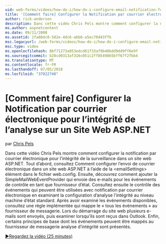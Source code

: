 ```yaml
---
uid: web-forms/videos/how-do-i/how-do-i-configure-email-notification-for-health-monitoring-on-an-aspnet-web-site
title: '[Comment faire] Configurer la Notification par courrier électronique pour la surveillance de l’intégrité sur un Site Web ASP.NET | Microsoft Docs'
author: rick-anderson
description: Dans cette vidéo Chris Pels montre comment configurer la notification par courrier électronique pour l’intégrité de la surveillance dans un site web ASP.NET. Tout d’abord, consultez Comment configurer l’envoi de e...
ms.author: aspnetcontent
ms.date: 09/11/2008
ms.assetid: 1fa884c0-582e-4dc6-abb6-a5ec70d43ffb
msc.legacyurl: /web-forms/videos/how-do-i/how-do-i-configure-email-notification-for-health-monitoring-on-an-aspnet-web-site
msc.type: video
ms.openlocfilehash: 8bf71273a953edcd61f33af9b40bdd9dd9ff6e9f
ms.sourcegitcommit: b28cd0313af316c051c2ff8549865bff67f2fbb4
ms.translationtype: MT
ms.contentlocale: fr-FR
ms.lasthandoff: 07/05/2018
ms.locfileid: "37822740"
---
```

<a name="how-do-i-configure-email-notification-for-health-monitoring-on-an-aspnet-web-site"></a>[Comment faire] Configurer la Notification par courrier électronique pour l’intégrité de l’analyse sur un Site Web ASP.NET
====================
par [Chris Pels](https://twitter.com/chrispels)

Dans cette vidéo Chris Pels montre comment configurer la notification par courrier électronique pour l’intégrité de la surveillance dans un site web ASP.NET. Tout d’abord, consultez Comment configurer l’envoi de courrier électronique dans un site web ASP.NET à l’aide de la &lt;emailSettings&gt; élément dans le fichier web.config. Ensuite, découvrez comment ajouter la SimpleMailWebEventProvider qui envoie des e-mails pour les événements de contrôle en tant que fournisseur d’état. Consultez ensuite le contrôle des événements qui peuvent être utilisées avec notification par courrier électronique en examinant la configuration d’analyse l’intégrité au niveau machine d’état standard. Après avoir examiné les événements disponibles, consultez une règle implémentée qui mappe le « tous les événements » au fournisseur de messagerie. Lors du démarrage du site web plusieurs e-mails sont envoyés, puis examiner lorsqu’ils sont reçus dans Outlook. Enfin, certains principes de base dont les événements peuvent être mappés au fournisseur de messagerie analyse d’intégrité sont présentés.

[&#9654;Regardez la vidéo (25 minutes)](https://channel9.msdn.com/Blogs/ASP-NET-Site-Videos/how-do-i-configure-email-notification-for-health-monitoring-on-an-aspnet-web-site)
